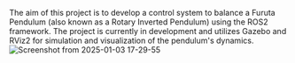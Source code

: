 The aim of this project is to develop a control system to balance a Furuta Pendulum (also known as a Rotary Inverted Pendulum) using the ROS2 framework. The project is currently in development and utilizes Gazebo and RViz2 for simulation and visualization of the pendulum's dynamics.
![Screenshot from 2025-01-03 17-29-55](https://github.com/user-attachments/assets/366e44bd-3cea-4652-8698-967bb13c70d2)

